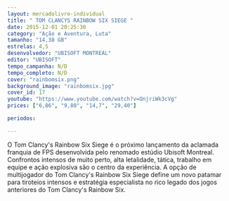 ```yaml
---
layout: mercadolivre-individual
title: " TOM CLANCYS RAINBOW SIX SIEGE "
date: 2015-12-01 20:25:30
category: "Ação e Aventura, Luta"
tamanho: "14,38 GB"
estrelas: 4,5
desenvolvedor: "UBISOFT MONTREAL"
editor: "UBISOFT"
tempo_campanha: N/D
tempo_completo: N/D
cover: "rainbomsix.png"
background_image: "rainbomsix.jpg"
cover_id: 17
youtube: "https://www.youtube.com/watch?v=OnjriWk3cVg"
prices: ["6,86", "9,80", "14,7", "29,40"]

periodos:

---
```


O Tom Clancy's Rainbow Six Siege é o próximo lançamento da aclamada franquia de FPS desenvolvida pelo renomado estúdio Ubisoft Montreal. Confrontos intensos de muito perto, alta letalidade, tática, trabalho em equipe e ação explosiva são o centro da experiência. A opção de multijogador do Tom Clancy's Rainbow Six Siege define um novo patamar para tiroteios intensos e estratégia especialista no rico legado dos jogos anteriores do Tom Clancy's Rainbow Six.
